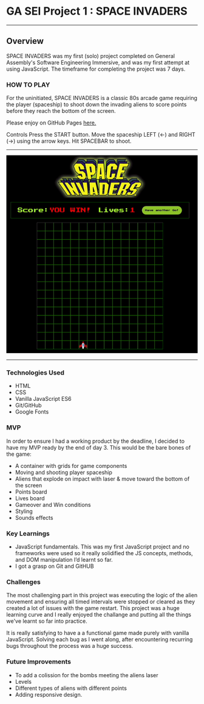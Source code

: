 # GA SEI Project 1 : SPACE INVADERS
---
## Overview
SPACE INVADERS was my first (solo) project completed on General Assembly's Software Engineering Immersive, and was my first attempt at using JavaScript.
The timeframe for completing the project was 7 days.

### HOW TO PLAY
For the uninitiated, SPACE INVADERS is a classic 80s arcade game requiring the player (spaceship) to shoot down the invading aliens to score points before they reach the bottom of the screen.

Please enjoy on GitHub Pages [here.](https://pages.git.generalassemb.ly/tatianaguzun/ga-project-1/)

Controls
Press the START button.
Move the spaceship LEFT (<-) and RIGHT (->) using the arrow keys.
Hit SPACEBAR to shoot.

---

<p align="center">
  <img src="media/spaceinvaders.gif" alt="gif-game" />
</p>

---
### Technologies Used
* HTML
* CSS
* Vanilla JavaScript ES6
* Git/GitHub
* Google Fonts

### MVP

In order to ensure I had a working product by the deadline, I decided to have my MVP ready by the end of day 3. This would be the bare bones of the game:

* A container with grids for game components
* Moving and shooting player spaceship
* Aliens that explode on impact with laser & move toward the bottom of the screen
* Points board
* Lives board
* Gameover and Win conditions
* Styling
* Sounds effects

### Key Learnings
* JavaScript fundamentals. This was my first JavaScript project and no frameworks were used so it really solidified the JS concepts, methods, and DOM manipulation I’d learnt so far.
* I got a grasp on Git and GitHUB 

### Challenges
The most challenging part in this project was executing the logic of the alien movement and ensuring all timed intervals were stopped or cleared as they created a lot of issues with the game restart. This project was a huge learning curve and I really enjoyed the challange and putting all the things we've learnt so far into practice.

It is really satisfying to have a a functional game made purely with vanilla JavaScript. Solving each bug as I went along, after encountering recurring bugs throughout the process was a huge success.

### Future Improvements
* To add a colission for the bombs meeting the aliens laser
* Levels
* Different types of aliens with different points
* Adding responsive design.



